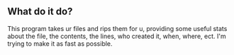 ## What do it do?  
This program takes ur files and rips them for u, providing some useful stats about the file, the contents, the lines, who created it, when, where, ect. I'm trying to make it as fast as possible.
